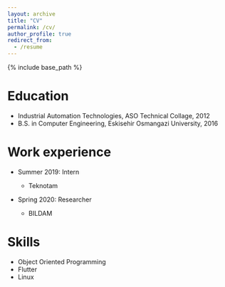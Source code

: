```yaml
---
layout: archive
title: "CV"
permalink: /cv/
author_profile: true
redirect_from:
  - /resume
---
```


{% include base_path %}

Education
======
* Industrial Automation Technologies, ASO Technical Collage, 2012 
* B.S. in Computer Engineering, Eskisehir Osmangazi University, 2016

Work experience
======
* Summer 2019: Intern
  * Teknotam

* Spring 2020: Researcher
  * BILDAM

Skills
======
* Object Oriented Programming
* Flutter
* Linux

